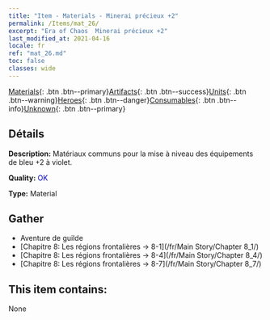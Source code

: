 ```yaml
---
title: "Item - Materials - Minerai précieux +2"
permalink: /Items/mat_26/
excerpt: "Era of Chaos  Minerai précieux +2"
last_modified_at: 2021-04-16
locale: fr
ref: "mat_26.md"
toc: false
classes: wide
---
```

 [Materials](/fr/Items/){: .btn .btn--primary}[Artifacts](/fr/Items/Artifacts/){: .btn .btn--success}[Units](/fr/Items/Units/){: .btn .btn--warning}[Heroes](/fr/Items/Heroes/){: .btn .btn--danger}[Consumables](/fr/Items/Consumables/){: .btn .btn--info}[Unknown](/fr/Items/Unknown/){: .btn .btn--primary}

## Détails
 **Description:** Matériaux communs pour la mise à niveau des équipements de bleu +2 à violet.

 **Quality:** <span style="color: #0000CD">OK</span>

 **Type:** Material

## Gather

*    Aventure de guilde 
*    [Chapitre 8: Les régions frontalières -> 8-1](/fr/Main Story/Chapter 8_1/) 
*    [Chapitre 8: Les régions frontalières -> 8-4](/fr/Main Story/Chapter 8_4/) 
*    [Chapitre 8: Les régions frontalières -> 8-7](/fr/Main Story/Chapter 8_7/) 

## This item contains:

  None

